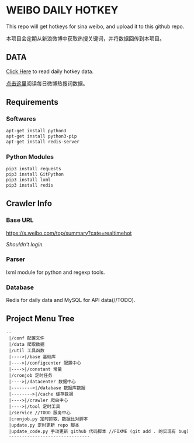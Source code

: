 # WEIBO DAILY HOTKEY

This repo will get hotkeys for sina weibo, and upload it to this github repo.

本项目会定期从新浪微博中获取热搜关键词，并将数据回传到本项目。

## DATA

[Click Here](./data/data.md) to read daily hotkey data.

[点击这里](./data/data.md)阅读每日微博热搜词数据。

## Requirements

### Softwares

```sh
apt-get install python3
apt-get install python3-pip
apt-get install redis-server
```

### Python Modules
```sh
pip3 install requests
pip3 install GitPython
pip3 install lxml
pip3 install redis
```

## Crawler Info

### Base URL

https://s.weibo.com/top/summary?cate=realtimehot

*Shouldn't login.*

### Parser

lxml module for python and regexp tools.

### Database

Redis for daily data and MySQL for API data(//TODO).

## Project Menu Tree

```
--
 |/conf 配置文件
 |/data 爬取数据
 |/util 工具函数
 |---->|/base 基础库
 |---->|/configcenter 配置中心
 |---->|/constant 常量
 |/cronjob 定时任务
 |---->|/datacenter 数据中心
 |-------->|/database 数据库数据
 |-------->|/cache 缓存数据
 |---->|/crawler 爬虫中心
 |---->|/tool 定时工具
 |/service //TODO 服务中心
 |cronjob.py 定时抓取、数据比对脚本
 |update.py 定时更新 repo 脚本
 |update_code.py 手动更新 github 代码脚本 //FIXME (git add . 的实现有 bug)
 -------------------------------
 ```
